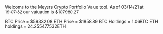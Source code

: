 Welcome to the Meyers Crypto Portfolio Value tool. 
As of 03/14/21 at 19:07:32 our valuation is $107980.27 

BTC Price = $59332.08
 ETH Price = $1858.89
BTC Holdings = 1.06BTC
 ETH holdings = 24.255477532ETH 
